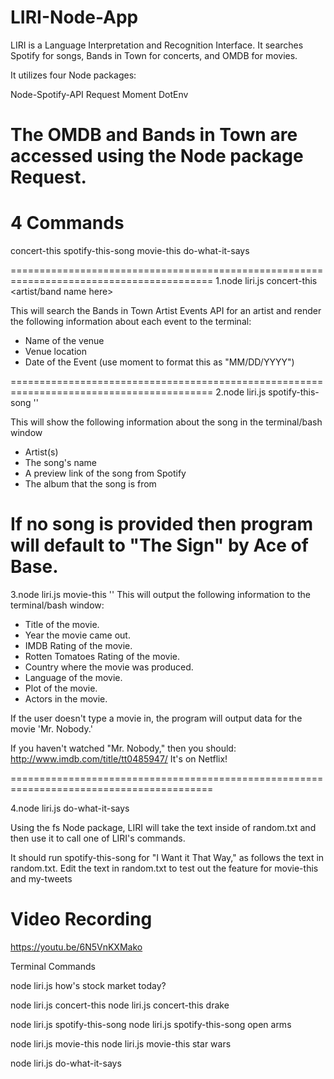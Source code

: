 # LIRI-Node-App
LIRI is a Language Interpretation and Recognition Interface.
It searches Spotify for songs, Bands in Town for concerts, and OMDB for movies.

It utilizes four Node packages:

Node-Spotify-API
Request
Moment
DotEnv

The OMDB and Bands in Town are accessed using the Node package Request.
=========================================================================================
# 4 Commands

concert-this
spotify-this-song
movie-this
do-what-it-says

=========================================================================================
1.node liri.js concert-this <artist/band name here>

This will search the Bands in Town Artist Events API for an artist and render the following information about each event to the terminal:

* Name of the venue
* Venue location
* Date of the Event (use moment to format this as "MM/DD/YYYY")

=========================================================================================
2.node liri.js spotify-this-song '<song name here>'

This will show the following information about the song in the terminal/bash window

* Artist(s)
* The song's name
* A preview link of the song from Spotify
* The album that the song is from


If no song is provided then program will default to "The Sign" by Ace of Base.
=========================================================================================

3.node liri.js movie-this '<movie name here>'
This will output the following information to the terminal/bash window:

   * Title of the movie.
   * Year the movie came out.
   * IMDB Rating of the movie.
   * Rotten Tomatoes Rating of the movie.
   * Country where the movie was produced.
   * Language of the movie.
   * Plot of the movie.
   * Actors in the movie.

If the user doesn't type a movie in, the program will output data for the movie 'Mr. Nobody.'

If you haven't watched "Mr. Nobody," then you should: http://www.imdb.com/title/tt0485947/
It's on Netflix!

=========================================================================================

4.node liri.js do-what-it-says

Using the fs Node package, LIRI will take the text inside of random.txt and then use it to call one of LIRI's commands.

It should run spotify-this-song for "I Want it That Way," as follows the text in random.txt.
Edit the text in random.txt to test out the feature for movie-this and my-tweets


# Video Recording

https://youtu.be/6N5VnKXMako

Terminal Commands

node liri.js how's stock market today?

node liri.js concert-this
node liri.js concert-this drake

node liri.js spotify-this-song 
node liri.js spotify-this-song open arms

node liri.js movie-this
node liri.js movie-this star wars

node liri.js do-what-it-says